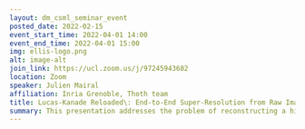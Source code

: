 ```yaml
---
layout: dm_csml_seminar_event
posted_date: 2022-02-15
event_start_time: 2022-04-01 14:00
event_end_time: 2022-04-01 15:00
img: ellis-logo.png
alt: image-alt
join_link: https://ucl.zoom.us/j/97245943682
location: Zoom
speaker: Julien Mairal
affiliation: Inria Grenoble, Thoth team
title: Lucas-Kanade Reloaded\: End-to-End Super-Resolution from Raw Image Bursts
summary: This presentation addresses the problem of reconstructing a high-resolution image from multiple lower-resolution snapshots captured from slightly different viewpoints in space and time. Key challenges for solving this super-resolution problem include (i) aligning the input pictures with sub-pixel accuracy, (ii) handling raw (noisy) images for maximal faithfulness to native camera data, and (iii) designing/learning an image prior (regularizer) well suited to the task. We address these three challenges with a hybrid algorithm building on the insight that aliasing is an ally in this setting, with parameters that can be learned end to end, while retaining the interpretability of classical approaches to inverse problems. The effectiveness of our approach is demonstrated on synthetic and real image bursts, setting a new state of the art on several benchmarks and delivering excellent qualitative results on real raw bursts captured by smartphones and prosumer cameras. This is a joint work with Bruno Lecouat and Jean Ponce.
---
```

